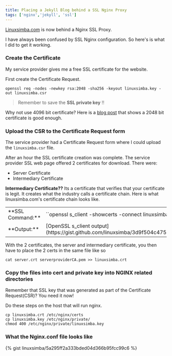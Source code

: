 ```yaml
---
title: Placing a Jekyll Blog behind a SSL Nginx Proxy
tags: ['nginx','jekyll', 'ssl']
---
```


[Linuxsimba.com](https://linuxsimba.com) is now behind a Nginx SSL Proxy.

I have always been confused by SSL Nginx configuration. So here's is what I did to get it working.

### Create the Certificate

My service provider gives me a free SSL certificate for the website.

First create the Certificate Request.

```
openssl req -nodes -newkey rsa:2048 -sha256 -keyout linuxsimba.key -out linuxsimba.csr
```

> Remember to save the **SSL private key** !!

Why not use 4096 bit certificate? Here is a [blog post](https://certsimple.com/blog/measuring-ssl-rsa-keys) that shows a 2048 bit certificate is good enough.


### Upload the CSR to the Certificate Request form
The service provider had a Certificate Request form where I could upload the ``linuxsimba.csr`` file.

After an hour the SSL certificate creation was complete. The service provider SSL web page offered 2 certificates for download.
There were:

* Server Certificate
* Intermediary Certificate

__Intermediary Certificate??__ Its a certificate that verifies that your certificate is legit. It creates what the industry calls a certificate chain.  Here is what linuxsimba.com's certificate chain looks like.
<table>
<tr>
<td>**SSL Command:**</td>
<td>``openssl s_client -showcerts -connect linuxsimba.com:443``</td>
<tr>
</tr>
<tr><td>**Output:**</td>
<td>
[OpenSSL s_client output](https://gist.github.com/linuxsimba/3d9f504c4757bc971bc2e89a56a81273)
</td></tr>
</table>  


With the 2 certificates, the server and intermediary certificate, you then have to
place the 2 certs in the same file like so

```
cat server.crt serverproviderCA.pem >> linuxsimba.crt
```

### Copy the files into cert and private key into NGINX related directories

Remember that SSL key that was generated as part of the Certificate Request(CSR)? You need it now!

Do these steps on the host that will run nginx.

```
cp linuxsimba.crt /etc/nginx/certs
cp linuxsimba.key /etc/nginx/private/
chmod 400 /etc/nginx/private/linuxsimba.key
```

### What the Nginx.conf file looks like

{% gist linuxsimba/5a295ff2a333bded04d366b95fcc99c6 %}
